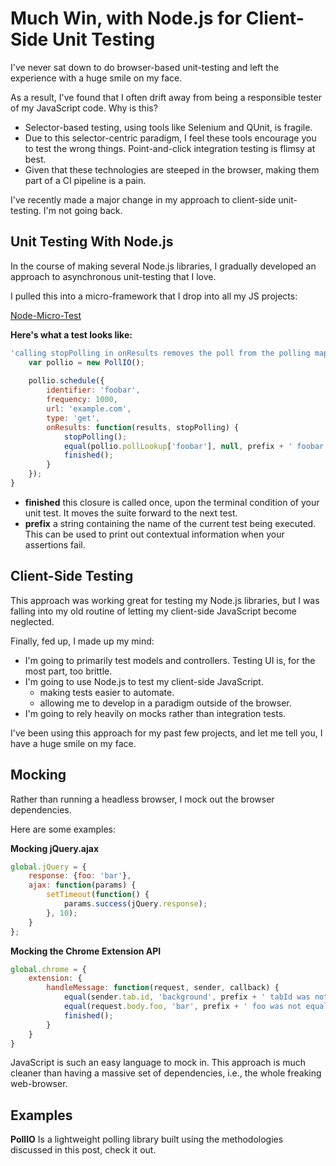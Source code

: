 Much Win, with Node.js for Client-Side Unit Testing
=================================================

I've never sat down to do browser-based unit-testing and left the experience with a huge smile on my face.

As a result, I've found that I often drift away from being a responsible tester of my JavaScript code. Why is this?

* Selector-based testing, using tools like Selenium and QUnit, is fragile.
* Due to this selector-centric paradigm, I feel these tools encourage you to test the wrong things. Point-and-click integration testing is flimsy at best.
* Given that these technologies are steeped in the browser, making them part of a CI pipeline is a pain.

I've recently made a major change in my approach to client-side unit-testing. I'm not going back.

Unit Testing With Node.js
-------------------------

In the course of making several Node.js libraries, I gradually developed an approach to asynchronous unit-testing that I love.

I pulled this into a micro-framework that I drop into all my JS projects:

[Node-Micro-Test](https://github.com/bcoe/node-micro-test)

__Here's what a test looks like:__

```javascript
'calling stopPolling in onResults removes the poll from the polling map': function(finished, prefix) {
	var pollio = new PollIO();
	
	pollio.schedule({
		identifier: 'foobar',
		frequency: 1000,
		url: 'example.com',
		type: 'get',
		onResults: function(results, stopPolling) {
			stopPolling();
			equal(pollio.pollLookup['foobar'], null, prefix + ' foobar poll not removed from map.');
			finished();
		}
	});
}
```

* __finished__ this closure is called once, upon the terminal condition of your unit test. It moves the suite forward to the next test.
* __prefix__ a string containing the name of the current test being executed. This can be used to print out contextual information when your assertions fail.

Client-Side Testing
-------------------

This approach was working great for testing my Node.js libraries, but I was falling into my old routine of letting my client-side JavaScript become neglected.

Finally, fed up, I made up my mind:

* I'm going to primarily test models and controllers. Testing UI is, for the most part, too brittle.
* I'm going to use Node.js to test my client-side JavaScript.
  * making tests easier to automate.
  * allowing me to develop in a paradigm outside of the browser.
* I'm going to rely heavily on mocks rather than integration tests.

I've been using this approach for my past few projects, and let me tell you, I have a huge smile on my face.

Mocking
-------

Rather than running a headless browser, I mock out the browser dependencies.

Here are some examples:

__Mocking jQuery.ajax__

```javascript
global.jQuery = {
	response: {foo: 'bar'},
	ajax: function(params) {
		setTimeout(function() {
			params.success(jQuery.response);
		}, 10);
	}
};
```

__Mocking the Chrome Extension API__

```javascript
global.chrome = {
	extension: {
		handleMessage: function(request, sender, callback) {
			equal(sender.tab.id, 'background', prefix + ' tabId was not correct');
			equal(request.body.foo, 'bar', prefix + ' foo was not equal to bar');
			finished();
		}
	}
}
```

JavaScript is such an easy language to mock in. This approach is much cleaner than having a massive set of dependencies, i.e., the whole freaking web-browser.

Examples
--------

__PollIO__ Is a lightweight polling library built using the methodologies discussed in this post, check it out. 